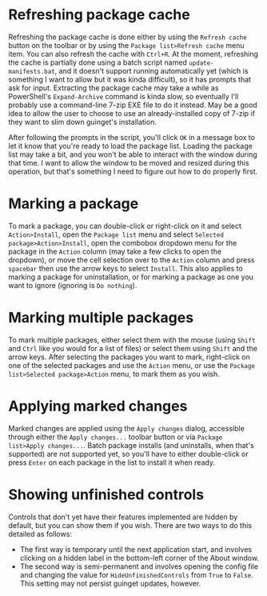 # Refreshing package cache

Refreshing the package cache is done either by using the `Refresh cache` button on the toolbar or by using the `Package list>Refresh cache` menu item. You can also refresh the cache with `Ctrl+R`. At the moment, refreshing the cache is partially done using a batch script named `update-manifests.bat`, and it doesn't support running automatically yet (which is something I want to allow but it was kinda difficult), so it has prompts that ask for input. Extracting the package cache may take a while as PowerShell's `Expand-Archive` command is kinda slow, so eventually I'll probably use a command-line 7-zip EXE file to do it instead. May be a good idea to allow the user to choose to use an already-installed copy of 7-zip if they want to slim down guinget's installation.

After following the prompts in the script, you'll click `OK` in a message box to let it know that you're ready to load the package list. Loading the package list may take a bit, and you won't be able to interact with the window during that time. I want to allow the window to be moved and resized during this operation, but that's something I need to figure out how to do properly first.

# Marking a package

To mark a package, you can double-click or right-click on it and select `Action>Install`, open the `Package list` menu and select `Selected package>Action>Install`, open the combobox dropdown menu for the package in the `Action` column (may take a few clicks to open the dropdown), or move the cell selection over to the `Action` column and press `spacebar` then use the arrow keys to select `Install`. This also applies to marking a package for uninstallation, or for marking a package as one you want to ignore (ignoring is `Do nothing`).

# Marking multiple packages

To mark multiple packages, either select them with the mouse (using `Shift` and `Ctrl` like you would for a list of files) or select them using `Shift` and the arrow keys. After selecting the packages you want to mark, right-click on one of the selected packages and use the `Action` menu, or use the `Package list>Selected package>Action` menu, to mark them as you wish.

# Applying marked changes

Marked changes are applied using the `Apply changes` dialog, accessible through either the `Apply changes...` toolbar button or via `Package list>Apply changes...`. Batch package installs (and uninstalls, when that's supported) are not supported yet, so you'll have to either double-click or press `Enter` on each package in the list to install it when ready.

# Showing unfinished controls

Controls that don't yet have their features implemented are hidden by default, but you can show them if you wish. There are two ways to do this detailed as follows:
- The first way is temporary until the next application start, and involves clicking on a hidden label in the bottom-left corner of the About window.
- The second way is semi-permanent and involves opening the config file and changing the value for `HideUnfinishedControls` from `True` to `False`. This setting may not persist guinget updates, however.
